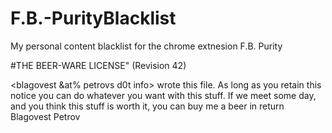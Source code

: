 F.B.-PurityBlacklist
====================

My personal content blacklist for the chrome extnesion F.B. Purity


#THE BEER-WARE LICENSE" (Revision 42)

<blagovest &at% petrovs d0t info> wrote this file. As long as you retain this notice you can do whatever you want with this stuff. If we meet some day, and you think this stuff is worth it, you can buy me a beer in return 
	Blagovest Petrov